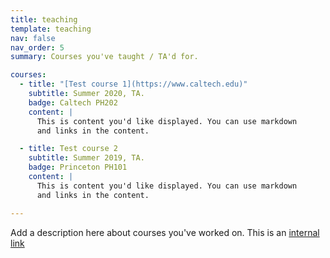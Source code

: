 ```yaml
---
title: teaching 
template: teaching 
nav: false 
nav_order: 5
summary: Courses you've taught / TA'd for. 

courses:
  - title: "[Test course 1](https://www.caltech.edu)"
    subtitle: Summer 2020, TA.
    badge: Caltech PH202
    content: |
      This is content you'd like displayed. You can use markdown
      and links in the content.

  - title: Test course 2
    subtitle: Summer 2019, TA.
    badge: Princeton PH101
    content: |
      This is content you'd like displayed. You can use markdown
      and links in the content.

---
```

Add a description here about courses you've worked on. This is an
[internal link]({filename}/pages/news.md)